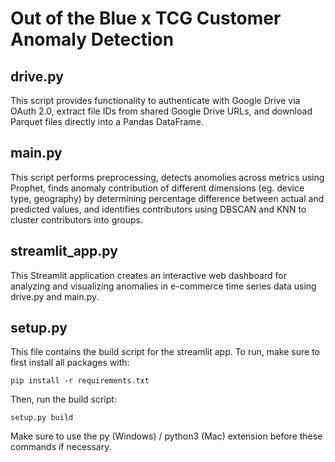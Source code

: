 # Out of the Blue x TCG Customer Anomaly Detection

## drive.py

This script provides functionality to authenticate with Google Drive via OAuth 2.0, extract file IDs from shared Google Drive URLs, and download Parquet files directly into a Pandas DataFrame.

## main.py

This script performs preprocessing, detects anomolies across metrics using Prophet, finds anomaly contribution of different dimensions (eg. device type, geography) by determining percentage difference between actual and predicted values, and identifies contributors using DBSCAN and KNN to cluster contributors into groups.

## streamlit_app.py

This Streamlit application creates an interactive web dashboard for analyzing and visualizing anomalies in e-commerce time series data using drive.py and main.py.

## setup.py

This file contains the build script for the streamlit app. To run, make sure to first install all packages with:

```
pip install -r requirements.txt
```

Then, run the build script:

```
setup.py build
```

Make sure to use the py (Windows) / python3 (Mac) extension before these commands if necessary.
